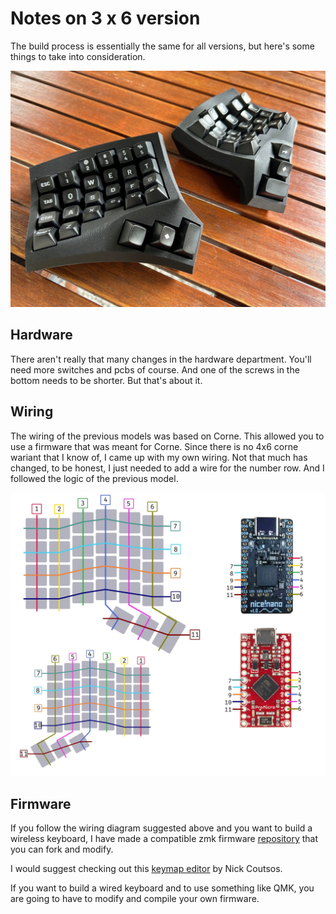 # Notes on 3 x 6 version

The build process is essentially the same for all versions, but here's some things to take into consideration.

<p align="center">
<img src="img/cygnus4x6.jpg" alt="4x6 variant" style="width:600px;"/>
</p>

## Hardware

There aren't really that many changes in the hardware department. You'll need more switches and pcbs of course. And one of the screws in the bottom needs to be shorter. But that's about it.

## Wiring

The wiring of the previous models was based on Corne. This allowed you to use a firmware that was meant for Corne. Since there is no 4x6 corne wariant that I know of, I came up with my own wiring. Not that much has changed, to be honest, I just needed to add a wire for the number row. And I followed the logic of the previous model.

<p align="center">
<a href="https://github.com/juhakaup/keyboards/blob/main/Cygnus%20v1.0/img/4x6wiring.jpg"><img src="img/4x6wiring.jpg" alt="4x6 wiring" style="width:800px;"/></a>
</p>

## Firmware

If you follow the wiring diagram suggested above and you want to build a wireless keyboard, I have made a compatible zmk firmware [repository](https://github.com/juhakaup/zmk-cygnus-4x6) that you can fork and modify.

I would suggest checking out this [keymap editor](https://nickcoutsos.github.io/keymap-editor/) by Nick Coutsos.

If you want to build a wired keyboard and to use something like QMK, you are going to have to modify and compile your own firmware.
